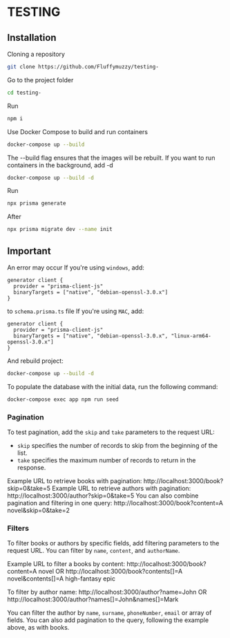 # TESTING
## Installation
Cloning a repository
```bash
git clone https://github.com/Fluffymuzzy/testing-
```
Go to the project folder
```sh
cd testing-
```
Run
```sh
npm i
```
Use Docker Compose to build and run containers
```sh
docker-compose up --build
```
The --build flag ensures that the images will be rebuilt. If you want to run containers in the background, add -d
```sh
docker-compose up --build -d
```
Run 
```sh
npx prisma generate
```
After
```sh
npx prisma migrate dev --name init
```
## Important
An error may occur
If you're using `windows`, add:
```
generator client {
  provider = "prisma-client-js"
  binaryTargets = ["native", "debian-openssl-3.0.x"]
}
```
to `schema.prisma.ts` file
If you're using `MAC`, add:
```
generator client {
  provider = "prisma-client-js"
  binaryTargets = ["native", "debian-openssl-3.0.x", "linux-arm64-openssl-3.0.x"]
}
```
And rebuild project: 
```sh
docker-compose up --build -d
```
To populate the database with the initial data, run the following command:
```sh
docker-compose exec app npm run seed
```
### Pagination
To test pagination, add the `skip` and `take` parameters to the request URL:

- `skip` specifies the number of records to skip from the beginning of the list.
- `take` specifies the maximum number of records to return in the response.

Example URL to retrieve books with pagination:
http://localhost:3000/book?skip=0&take=5
Example URL to retrieve authors with pagination:
http://localhost:3000/author?skip=0&take=5
You can also combine pagination and filtering in one query:
http://localhost:3000/book?content=A novel&skip=0&take=2
### Filters
To filter books or authors by specific fields, add filtering parameters to the request URL. You can filter by `name`, `content`, and `authorName`.

Example URL to filter a books by content:
http://localhost:3000/book?content=A novel
OR
http://localhost:3000/book?contents[]=A novel&contents[]=A high-fantasy epic

To filter by author name:
http://localhost:3000/author?name=John
OR
http://localhost:3000/author?names[]=John&names[]=Mark

You can filter the author by `name`, `surname`, `phoneNumber`, `email` or array of fields. You can also add pagination to the query, following the example above, as with books.

